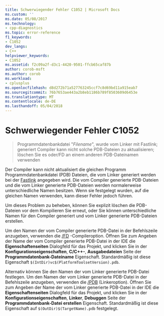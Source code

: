 ```yaml
---
title: Schwerwiegender Fehler C1052 | Microsoft Docs
ms.custom: ''
ms.date: 05/08/2017
ms.technology:
- cpp-diagnostics
ms.topic: error-reference
f1_keywords:
- C1052
dev_langs:
- C++
helpviewer_keywords:
- C1052
ms.assetid: f2c09a2f-d3c1-4420-9501-ffcb65caf87b
author: corob-msft
ms.author: corob
ms.workload:
- cplusplus
ms.openlocfilehash: d8d272b71a527763245ccf7c8d69bd11a915eab7
ms.sourcegitcommit: 76b7653ae443a2b8eb1186b789f8503609d6453e
ms.translationtype: MT
ms.contentlocale: de-DE
ms.lasthandoff: 05/04/2018
---
```

# <a name="fatal-error-c1052"></a>Schwerwiegender Fehler C1052

> Programmdatenbankdatei "*Filename*", wurde vom Linker mit Fastlink; generiert Compiler kann nicht solche PDB-Dateien zu aktualisieren; löschen Sie es oder/FD an einem anderen PDB-Dateinamen verwenden

Der Compiler kann nicht aktualisiert die gleichen Programm Programmdatenbankdatei (PDB) Dateien, die vom Linker generiert werden bei der [Fastlink](../../build/reference/debug-generate-debug-info.md) angegeben wird. Die vom Compiler generierte PDB-Dateien und die vom Linker generierte PDB-Dateien werden normalerweise unterschiedliche Namen besitzen. Wenn sie festgelegt wurden, auf die gleichen Namen verwenden, kann dieser Fehler jedoch führen.

Um dieses Problem zu beheben, können Sie explizit löschen die PDB-Dateien vor dem Kompilieren Sie erneut, oder Sie können unterschiedliche Namen für den Compiler generiert und vom Linker generierte PDB-Dateien erstellen.

Um den Namen der vom Compiler generierte PDB-Datei in der Befehlszeile anzugeben, verwenden die [/FD](../../build/reference/fd-program-database-file-name.md) -Compileroption. Öffnen Sie zum Angeben der Name der vom Compiler generierte PDB-Datei in der IDE die **Eigenschaftenseiten** Dialogfeld für das Projekt, und klicken Sie in der **Konfigurationseigenschaften**, **C/C++-**,  **Ausgabedateien** Seite der **Programmdatenbank-Dateiname** Eigenschaft. Standardmäßig ist diese Eigenschaft `$(IntDir)vc$(PlatformToolsetVersion).pdb`.

Alternativ können Sie den Namen der vom Linker generierte PDB-Datei festlegen. Um den Namen der vom Linker generierte PDB-Datei in der Befehlszeile anzugeben, verwenden die [/PDB](../../build/reference/pdb-use-program-database.md) (Linkeroption). Öffnen Sie zum Angeben der Name der vom Linker generierte PDB-Datei in der IDE die **Eigenschaftenseiten** Dialogfeld für das Projekt, und klicken Sie in der **Konfigurationseigenschaften**, **Linker**,  **Debuggen** Seite der **Programmdatenbank-Datei erstellen** Eigenschaft. Standardmäßig ist diese Eigenschaft auf `$(OutDir)$(TargetName).pdb` festgelegt.

